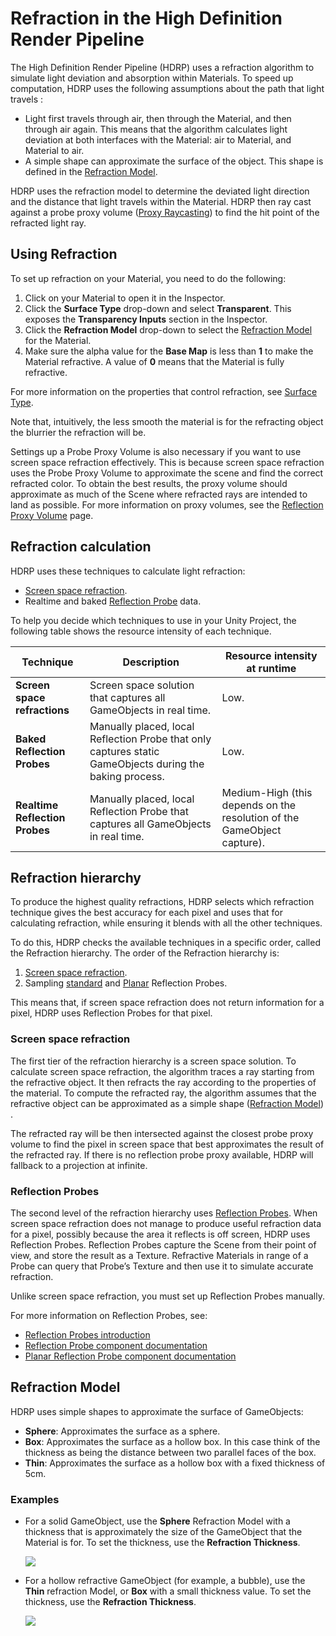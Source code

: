 # Refraction in the High Definition Render Pipeline

The High Definition Render Pipeline (HDRP) uses a refraction algorithm to simulate light deviation and absorption within Materials. To speed up computation, HDRP uses the following assumptions about the path that light travels :

- Light first travels through air, then through the Material, and then through air again. This means that the algorithm calculates light deviation at both interfaces with the Material: air to Material, and Material to air.
- A simple shape can approximate the surface of the object. This shape is defined in the [Refraction Model](#RefractionModel).

HDRP uses the refraction model to determine the deviated light direction and the distance that light travels within the Material. HDRP then ray cast against a probe proxy volume ([Proxy Raycasting](Reflection-Proxy-Volume.md))  to find the hit point of the refracted light ray.

## Using Refraction

To set up refraction on your Material, you need to do the following:

1. Click on your Material to open it in the Inspector.
2. Click the **Surface Type** drop-down and select **Transparent**. This exposes the **Transparency Inputs** section in the Inspector.
3. Click the **Refraction Model** drop-down to select the [Refraction Model](#RefractionModel) for the Material.
4. Make sure the alpha value for the **Base Map** is less than **1** to make the Material refractive. A value of **0** means that the Material is fully refractive.

For more information on the properties that control refraction, see [Surface Type](Surface-Type.md).

Note that, intuitively, the less smooth the material is for the refracting object the blurrier the refraction will be.

Settings up a Probe Proxy Volume is also necessary if you want to use screen space refraction effectively. This is because screen space refraction uses the Probe Proxy Volume to approximate the scene and find the correct refracted color. To obtain the best results, the proxy volume should approximate as much of the Scene where refracted rays are intended to land as possible. For more information on proxy volumes, see  the [Reflection Proxy Volume](Reflection-Proxy-Volume.md) page.

## Refraction calculation

HDRP uses these techniques to calculate light refraction:

- [Screen space refraction](#ScreenSpaceRefraction).
- Realtime and baked [Reflection Probe](#ReflectionProbes) data.

To help you decide which techniques to use in your Unity Project, the following table shows the resource intensity of each technique.

| **Technique**                  | **Description**                                              | **Resource intensity at runtime**                           |
| ------------------------------ | ------------------------------------------------------------ | ------------------------------------------------------------ |
| **Screen space refractions**   | Screen space solution that captures all GameObjects in real time. | Low.                                                         |
| **Baked Reflection Probes**    | Manually placed, local Reflection Probe that only captures static GameObjects during the baking process. | Low.                                                         |
| **Realtime Reflection Probes** | Manually placed, local Reflection Probe that captures all GameObjects in real time. | Medium-High (this depends on the resolution of the GameObject capture). |



<a name="RefractionHierarchy"></a>

## Refraction hierarchy

To produce the highest quality refractions, HDRP selects which refraction technique gives the best accuracy for each pixel and uses that for calculating refraction, while ensuring it blends with all the other techniques.

To do this, HDRP checks the available techniques in a specific order, called the Refraction hierarchy. The order of the Refraction hierarchy is:

1. [Screen space refraction](Override-Refraction.md).
2. Sampling [standard](Reflection-Probe.md) and [Planar](Planar-Reflection-Probe.md) Reflection Probes.

This means that, if screen space refraction does not return information for a pixel, HDRP uses Reflection Probes for that pixel.

<a name="ScreenSpaceRefraction"></a>

### Screen space refraction

The first tier of the refraction hierarchy is a screen space solution. To calculate screen space refraction, the algorithm traces a ray starting from the refractive object. It then refracts the ray according to the properties of the material. To compute the refracted ray, the algorithm assumes that the refractive object can be approximated as a simple shape ([Refraction Model](#RefractionModel)) .

The refracted ray will be then intersected against the closest probe proxy volume to find the pixel in screen space that best approximates the result of the refracted ray. If there is no reflection probe proxy available, HDRP will fallback to a projection at infinite.

<a name="ReflectionProbes"></a>

### Reflection Probes

The second level of the refraction hierarchy uses [Reflection Probes](Reflection-Probes-Intro.md). When screen space refraction does not manage to produce useful refraction data for a pixel, possibly because the area it reflects is off screen, HDRP uses Reflection Probes.
Reflection Probes capture the Scene from their point of view, and store the result as a Texture. Refractive Materials in range of a Probe can query that Probe’s Texture and then use it to simulate accurate refraction.

Unlike screen space refraction, you must set up Reflection Probes manually.

For more information on Reflection Probes, see:

- [Reflection Probes introduction](Reflection-Probes-Intro.md)
- [Reflection Probe component documentation](Reflection-Probe.md)
- [Planar Reflection Probe component documentation](Planar-Reflection-Probe.md)

<a name="RefractionModel"></a>

## Refraction Model

HDRP uses simple shapes to approximate the surface of GameObjects:

- **Sphere**: Approximates the surface as a sphere.
- **Box**: Approximates the surface as a hollow box. In this case think of the thickness as being the distance between two parallel faces of the box.
- **Thin**: Approximates the surface as a hollow box with a fixed thickness of 5cm.

### Examples

- For a solid GameObject, use the **Sphere** Refraction Model with a thickness that is approximately the size of the GameObject that the Material is for. To set the thickness, use the **Refraction Thickness**.

  ![](Images/RefractionInHDRP1.png)

- For a hollow refractive GameObject (for example, a bubble), use the **Thin** refraction Model, or **Box** with a small thickness value. To set the thickness, use the **Refraction Thickness**.

  ![](Images/RefractionInHDRP2.png)
